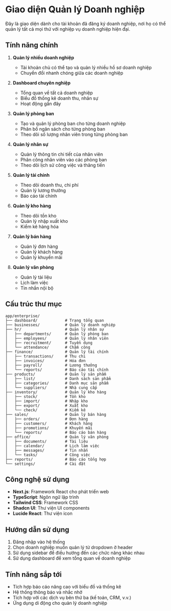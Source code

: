 # Giao diện Quản lý Doanh nghiệp

Đây là giao diện dành cho tài khoản đã đăng ký doanh nghiệp, nơi họ có thể quản lý tất cả mọi thứ với nghiệp vụ doanh nghiệp hiện đại.

## Tính năng chính

1. **Quản lý nhiều doanh nghiệp**
   - Tài khoản chủ có thể tạo và quản lý nhiều hồ sơ doanh nghiệp
   - Chuyển đổi nhanh chóng giữa các doanh nghiệp

2. **Dashboard chuyên nghiệp**
   - Tổng quan về tất cả doanh nghiệp
   - Biểu đồ thống kê doanh thu, nhân sự
   - Hoạt động gần đây

3. **Quản lý phòng ban**
   - Tạo và quản lý phòng ban cho từng doanh nghiệp
   - Phân bổ ngân sách cho từng phòng ban
   - Theo dõi số lượng nhân viên trong từng phòng ban

4. **Quản lý nhân sự**
   - Quản lý thông tin chi tiết của nhân viên
   - Phân công nhân viên vào các phòng ban
   - Theo dõi lịch sử công việc và thăng tiến

5. **Quản lý tài chính**
   - Theo dõi doanh thu, chi phí
   - Quản lý lương thưởng
   - Báo cáo tài chính

6. **Quản lý kho hàng**
   - Theo dõi tồn kho
   - Quản lý nhập xuất kho
   - Kiểm kê hàng hóa

7. **Quản lý bán hàng**
   - Quản lý đơn hàng
   - Quản lý khách hàng
   - Quản lý khuyến mãi

8. **Quản lý văn phòng**
   - Quản lý tài liệu
   - Lịch làm việc
   - Tin nhắn nội bộ

## Cấu trúc thư mục

```
app/enterprise/
├── dashboard/            # Trang tổng quan
├── businesses/           # Quản lý doanh nghiệp
├── hr/                   # Quản lý nhân sự
│   ├── departments/      # Quản lý phòng ban
│   ├── employees/        # Quản lý nhân viên
│   ├── recruitment/      # Tuyển dụng
│   └── attendance/       # Chấm công
├── finance/              # Quản lý tài chính
│   ├── transactions/     # Thu chi
│   ├── invoices/         # Hóa đơn
│   ├── payroll/          # Lương thưởng
│   └── reports/          # Báo cáo tài chính
├── products/             # Quản lý sản phẩm
│   ├── list/             # Danh sách sản phẩm
│   ├── categories/       # Danh mục sản phẩm
│   └── suppliers/        # Nhà cung cấp
├── inventory/            # Quản lý kho hàng
│   ├── stock/            # Tồn kho
│   ├── import/           # Nhập kho
│   ├── export/           # Xuất kho
│   └── check/            # Kiểm kê
├── sales/                # Quản lý bán hàng
│   ├── orders/           # Đơn hàng
│   ├── customers/        # Khách hàng
│   ├── promotions/       # Khuyến mãi
│   └── reports/          # Báo cáo bán hàng
├── office/               # Quản lý văn phòng
│   ├── documents/        # Tài liệu
│   ├── calendar/         # Lịch làm việc
│   ├── messages/         # Tin nhắn
│   └── tasks/            # Công việc
├── reports/              # Báo cáo tổng hợp
└── settings/             # Cài đặt
```

## Công nghệ sử dụng

- **Next.js**: Framework React cho phát triển web
- **TypeScript**: Ngôn ngữ lập trình
- **Tailwind CSS**: Framework CSS
- **Shadcn UI**: Thư viện UI components
- **Lucide React**: Thư viện icon

## Hướng dẫn sử dụng

1. Đăng nhập vào hệ thống
2. Chọn doanh nghiệp muốn quản lý từ dropdown ở header
3. Sử dụng sidebar để điều hướng đến các chức năng khác nhau
4. Sử dụng dashboard để xem tổng quan về doanh nghiệp

## Tính năng sắp tới

- Tích hợp báo cáo nâng cao với biểu đồ và thống kê
- Hệ thống thông báo và nhắc nhở
- Tích hợp với các dịch vụ bên thứ ba (kế toán, CRM, v.v.)
- Ứng dụng di động cho quản lý doanh nghiệp
